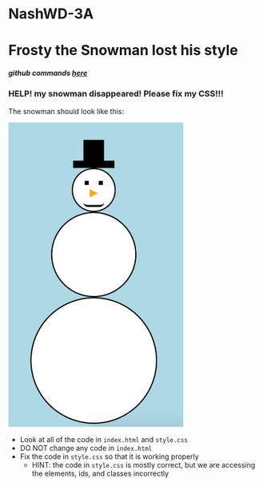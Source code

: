 # NashWD-3A

# Frosty the Snowman lost his style
##### github commands [here](https://github.com/codebug-tech/github-commands)
### HELP! my snowman disappeared! Please fix my CSS!!!

The snowman should look like this:

![snowman](/images/snowman.png)

* Look at all of the code in `index.html` and `style.css`
* DO NOT change any code in `index.html`
* Fix the code in `style.css` so that it is working properly
  * HINT: the code in `style.css` is mostly correct, but we are accessing the elements, ids, and classes incorrectly
